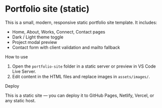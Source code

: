 # Portfolio site (static)

This is a small, modern, responsive static portfolio site template. It includes:

- Home, About, Works, Connect, Contact pages
- Dark / Light theme toggle
- Project modal preview
- Contact form with client validation and mailto fallback

How to use

1. Open the `portfolio-site` folder in a static server or preview in VS Code Live Server.
2. Edit content in the HTML files and replace images in `assets/images/`.

Deploy

This is a static site — you can deploy it to GitHub Pages, Netlify, Vercel, or any static host.
